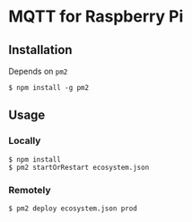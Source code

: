 # MQTT for Raspberry Pi

## Installation
Depends on `pm2`

```
$ npm install -g pm2
```

## Usage

### Locally
```
$ npm install
$ pm2 startOrRestart ecosystem.json
```

### Remotely

```
$ pm2 deploy ecosystem.json prod
```

